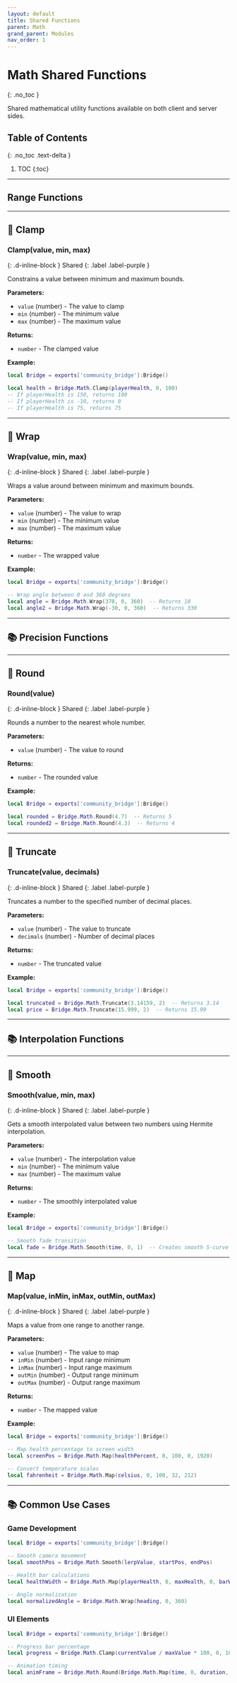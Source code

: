 ```yaml
---
layout: default
title: Shared Functions
parent: Math
grand_parent: Modules
nav_order: 1
---
```


# Math Shared Functions
{: .no_toc }

Shared mathematical utility functions available on both client and server sides.

## Table of Contents
{: .no_toc .text-delta }

1. TOC
{:toc}

---

## Range Functions

---

## 🔹 Clamp

### Clamp(value, min, max)
{: .d-inline-block }
Shared
{: .label .label-purple }

Constrains a value between minimum and maximum bounds.

**Parameters:**
- `value` (number) - The value to clamp
- `min` (number) - The minimum value
- `max` (number) - The maximum value

**Returns:**
- `number` - The clamped value

**Example:**
```lua
local Bridge = exports['community_bridge']:Bridge()

local health = Bridge.Math.Clamp(playerHealth, 0, 100)
-- If playerHealth is 150, returns 100
-- If playerHealth is -10, returns 0
-- If playerHealth is 75, returns 75
```

---

## 🔹 Wrap

### Wrap(value, min, max)
{: .d-inline-block }
Shared
{: .label .label-purple }

Wraps a value around between minimum and maximum bounds.

**Parameters:**
- `value` (number) - The value to wrap
- `min` (number) - The minimum value
- `max` (number) - The maximum value

**Returns:**
- `number` - The wrapped value

**Example:**
```lua
local Bridge = exports['community_bridge']:Bridge()

-- Wrap angle between 0 and 360 degrees
local angle = Bridge.Math.Wrap(370, 0, 360)  -- Returns 10
local angle2 = Bridge.Math.Wrap(-30, 0, 360)  -- Returns 330
```

---

## 📚 Precision Functions

---

## 🔹 Round

### Round(value)
{: .d-inline-block }
Shared
{: .label .label-purple }

Rounds a number to the nearest whole number.

**Parameters:**
- `value` (number) - The value to round

**Returns:**
- `number` - The rounded value

**Example:**
```lua
local Bridge = exports['community_bridge']:Bridge()

local rounded = Bridge.Math.Round(4.7)  -- Returns 5
local rounded2 = Bridge.Math.Round(4.3)  -- Returns 4
```

---

## 🔹 Truncate

### Truncate(value, decimals)
{: .d-inline-block }
Shared
{: .label .label-purple }

Truncates a number to the specified number of decimal places.

**Parameters:**
- `value` (number) - The value to truncate
- `decimals` (number) - Number of decimal places

**Returns:**
- `number` - The truncated value

**Example:**
```lua
local Bridge = exports['community_bridge']:Bridge()

local truncated = Bridge.Math.Truncate(3.14159, 2)  -- Returns 3.14
local price = Bridge.Math.Truncate(15.999, 2)  -- Returns 15.99
```

---

## 📚 Interpolation Functions

---

## 🔹 Smooth

### Smooth(value, min, max)
{: .d-inline-block }
Shared
{: .label .label-purple }

Gets a smooth interpolated value between two numbers using Hermite interpolation.

**Parameters:**
- `value` (number) - The interpolation value
- `min` (number) - The minimum value
- `max` (number) - The maximum value

**Returns:**
- `number` - The smoothly interpolated value

**Example:**
```lua
local Bridge = exports['community_bridge']:Bridge()

-- Smooth fade transition
local fade = Bridge.Math.Smooth(time, 0, 1)  -- Creates smooth S-curve
```

---

## 🔹 Map

### Map(value, inMin, inMax, outMin, outMax)
{: .d-inline-block }
Shared
{: .label .label-purple }

Maps a value from one range to another range.

**Parameters:**
- `value` (number) - The value to map
- `inMin` (number) - Input range minimum
- `inMax` (number) - Input range maximum
- `outMin` (number) - Output range minimum
- `outMax` (number) - Output range maximum

**Returns:**
- `number` - The mapped value

**Example:**
```lua
local Bridge = exports['community_bridge']:Bridge()

-- Map health percentage to screen width
local screenPos = Bridge.Math.Map(healthPercent, 0, 100, 0, 1920)

-- Convert temperature scales
local fahrenheit = Bridge.Math.Map(celsius, 0, 100, 32, 212)
```

---

## 📚 Common Use Cases

### Game Development

```lua
local Bridge = exports['community_bridge']:Bridge()

-- Smooth camera movement
local smoothPos = Bridge.Math.Smooth(lerpValue, startPos, endPos)

-- Health bar calculations
local healthWidth = Bridge.Math.Map(playerHealth, 0, maxHealth, 0, barWidth)

-- Angle normalization
local normalizedAngle = Bridge.Math.Wrap(heading, 0, 360)
```

### UI Elements

```lua
local Bridge = exports['community_bridge']:Bridge()

-- Progress bar percentage
local progress = Bridge.Math.Clamp(currentValue / maxValue * 100, 0, 100)

-- Animation timing
local animFrame = Bridge.Math.Round(Bridge.Math.Map(time, 0, duration, 0, totalFrames))
```
